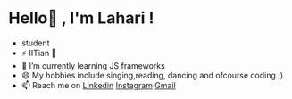 # Hello👋 , I'm Lahari !

-  student
- ⚡ IITian :metal:
- 🌱 I’m currently learning JS frameworks
- 😄 My hobbies include singing,reading, dancing and 
   ofcourse coding ;)
- 📫 Reach me on [Linkedin](http://www.linkedin.com/in/lahari-vippagunta-7a257b192)  [Instagram](http://www.instagram.com/lahari_v_ )  [Gmail](lahari.vippagunta.met19@itbhu.ac.in)
 
